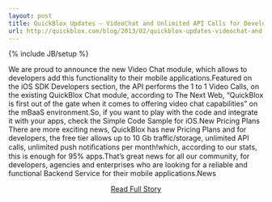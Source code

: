 ```yaml
---
layout: post
title: QuickBlox Updates – VideoChat and Unlimited API Calls for Developers
url: http://quickblox.com/blog/2013/02/quickblox-updates-videochat-and-unlimited-api-calls-for-developers/
---
```

{% include JB/setup %}<p>We are proud to announce the new Video Chat module, which allows to developers add this functionality to their mobile applications.Featured on the iOS SDK Developers section, the API performs the 1 to 1 Video Calls, on the existing QuickBlox Chat module, according to The Next Web, “QuickBlox is first out of the gate when it comes to offering video chat capabilities” on the mBaaS environment.So, if you want to play with the code and integrate it with your apps, check the Simple Code Sample for iOS.New Pricing Plans
 There are more exciting news, QuickBlox has new Pricing Plans and for developers, the free tier allows up to 10 Gb traffic/storage, unlimited API calls, unlimited push notiﬁcations per month!which, according to our stats, this is enough for 95% apps.That’s great news for all our community, for developers, agencies and enterprises who are looking for a reliable and functional Backend Service for their mobile applications.News</p>
<center><p><a href="http://quickblox.com/blog/2013/02/quickblox-updates-videochat-and-unlimited-api-calls-for-developers/" style='padding:15px;'>Read Full Story</a></p></center>
